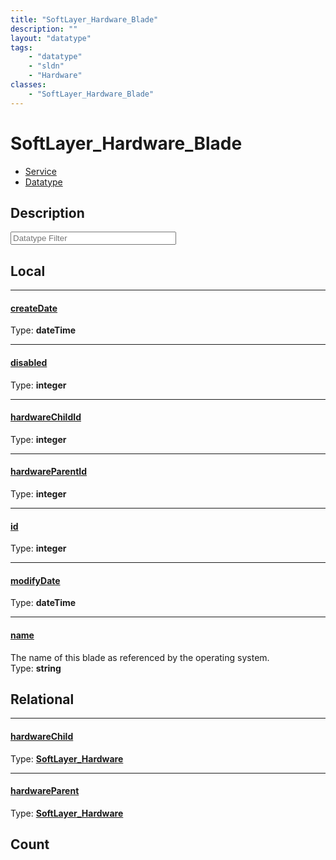 ```yaml
---
title: "SoftLayer_Hardware_Blade"
description: ""
layout: "datatype"
tags:
    - "datatype"
    - "sldn"
    - "Hardware"
classes:
    - "SoftLayer_Hardware_Blade"
---
```


# SoftLayer_Hardware_Blade
<div id='service-datatype'>
    <ul id='sldn-reference-tabs'>
    <li id='service'> <a href='/reference/services/SoftLayer_Hardware_Blade' >Service</a></li>    <li id='datatype'> <a href='/reference/datatypes/SoftLayer_Hardware_Blade' >Datatype</a></li>
    </ul>
</div>

## Description 








<!-- Filer BEGIN -->
<div class="view-filters">
        <div class="clearfix">
            <div class="search-input-box">
                <input placeholder="Datatype Filter" onkeyup="titleSearch(inputId='prop-input', divId='properties', elementClass='prop-row')" 
                    type="text" id="prop-input" value="" size="30" maxlength="128" class="form-text">
            </div>
        </div>
</div>
<!-- Filer END -->

<div id="properties" class="content">
<div id="localProperties" class="prop-content" >

## Local
<div class="prop-row">

-----
[createDate]: #createdate
#### [createDate]
  
<span class="type-label">Type: </span>**dateTime**  



</div>
<div class="prop-row">

-----
[disabled]: #disabled
#### [disabled]
  
<span class="type-label">Type: </span>**integer**  



</div>
<div class="prop-row">

-----
[hardwareChildId]: #hardwarechildid
#### [hardwareChildId]
  
<span class="type-label">Type: </span>**integer**  



</div>
<div class="prop-row">

-----
[hardwareParentId]: #hardwareparentid
#### [hardwareParentId]
  
<span class="type-label">Type: </span>**integer**  



</div>
<div class="prop-row">

-----
[id]: #id
#### [id]
  
<span class="type-label">Type: </span>**integer**  



</div>
<div class="prop-row">

-----
[modifyDate]: #modifydate
#### [modifyDate]
  
<span class="type-label">Type: </span>**dateTime**  



</div>
<div class="prop-row">

-----
[name]: #name
#### [name]
The name of this blade as referenced by the operating system.  
<span class="type-label">Type: </span>**string**  



</div>
</div>
<!-- LOCAL PROPERTY END -->

<div id="relationalProperties"  class="prop-content" >

## Relational
<div class="prop-row">

-----
[hardwareChild]: #hardwarechild
#### [hardwareChild]
  
<span class="type-label">Type: </span>**<a href='/reference/datatypes/SoftLayer_Hardware'>SoftLayer_Hardware </a>**  



</div>
<div class="prop-row">

-----
[hardwareParent]: #hardwareparent
#### [hardwareParent]
  
<span class="type-label">Type: </span>**<a href='/reference/datatypes/SoftLayer_Hardware'>SoftLayer_Hardware </a>**  



</div>

## Count
</div>


